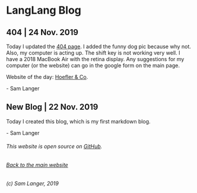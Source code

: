 # LangLang Blog

## 404 | 24 Nov. 2019
Today I updated the [404 page](langlang.tech/langlang.tech/langlang.tech/langlang.tech/langlang.tech/langlang.tech/langlang.tech/langlang.tech/langlang.tech/langlang.tech/langlang.tech/langlang.tech/langlang.tech/langlang.tech/langlang.tech/langlang.tech/langlang.tech/langlang.tech/langlang.tech/langlang.tech/langlang.tech/langlang.tech/langlang.tech/langlang.tech/langlang.tech/langlang.tech/langlang.tech/langlang.tech/langlang.tech/langlang.tech/langlang.tech/langlang.tech/langlang.tech/langlang.tech/langlang.tech/langlang.tech/langlang.tech/langlang.tech/langlang.tech/langlang.tech/langlang.tech/langlang.tech). I added the funny dog pic because why not. Also, my computer is acting up. The shift key is not working very well. I have a 2018 MacBook Air with the retina display. Any suggestions for my computer (or the website) can go in the google form on the main page.

Website of the day: [Hoefler & Co](typography.com).

\- Sam Langer

## New Blog | 22 Nov. 2019
Today I created this blog, which is my first markdown blog.

\- Sam Langer


###### This website is open source on [GitHub](https://github.com/KazZBodnar/KazZBodnar.github.io).

###### [Back to the main website](/index.html)

###### (c) Sam Langer, 2019
